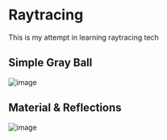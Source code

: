 # Raytracing
This is my attempt in learning raytracing tech

## Simple Gray Ball

![image](https://github.com/hucancode/hello-raytracing/assets/15852849/201b1706-cbce-42fc-9568-ad8478ca3a06)

## Material & Reflections

![image](https://github.com/hucancode/hello-raytracing/assets/15852849/1e5df8d1-b17c-45c9-84df-a2637d203e0f)
